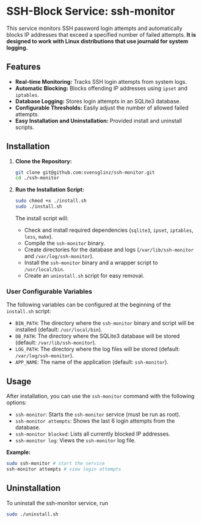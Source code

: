 # SSH-Block Service: ssh-monitor

This service monitors SSH password login attempts and automatically blocks IP addresses
that exceed a specified number of failed attempts.
**It is designed to work with Linux distributions that use journald for system logging.**

## Features

* **Real-time Monitoring:** Tracks SSH login attempts from system logs.
* **Automatic Blocking:** Blocks offending IP addresses using `ipset` and `iptables`.
* **Database Logging:** Stores login attempts in an SQLite3 database.
* **Configurable Thresholds:** Easily adjust the number of allowed failed attempts.
* **Easy Installation and Uninstallation:** Provided install and uninstall scripts.

## Installation

1.  **Clone the Repository:**

    ```bash
    git clone git@github.com:svensglinz/ssh-monitor.git
    cd ./ssh-monitor
    ```
    
2.  **Run the Installation Script:**

    ```bash
    sudo chmod +x ./install.sh
    sudo ./install.sh
    ```

    The install script will:

    * Check and install required dependencies (`sqlite3`, `ipset`, `iptables`, `less`, `make`).
    * Compile the `ssh-monitor` binary.
    * Create directories for the database and logs (`/var/lib/ssh-monitor` and `/var/log/ssh-monitor`).
    * Install the `ssh-monitor` binary and a wrapper script to `/usr/local/bin`.
    * Create an `uninstall.sh` script for easy removal.

### User Configurable Variables

The following variables can be configured at the beginning of the `install.sh` script:

* `BIN_PATH`: The directory where the `ssh-monitor` binary and script will be installed (default: `/usr/local/bin`).
* `DB_PATH`: The directory where the SQLite3 database will be stored (default: `/var/lib/ssh-monitor`).
* `LOG_PATH`: The directory where the log files will be stored (default: `/var/log/ssh-monitor`).
* `APP_NAME`: The name of the application (default: `ssh-monitor`).

## Usage

After installation, you can use the `ssh-monitor` command with the following options:

* `ssh-monitor`: Starts the `ssh-monitor` service (must be run as root).
* `ssh-monitor attempts`: Shows the last 6 login attempts from the database.
* `ssh-monitor blocked`: Lists all currently blocked IP addresses.
* `ssh-monitor log`: Views the `ssh-monitor` log file.

**Example:**

```bash
sudo ssh-monitor # start the service
ssh-monitor attempts # view login attempts
```

## Uninstallation
To uninstall the ssh-monitor service, run
```bash
sudo ./uninstall.sh
```